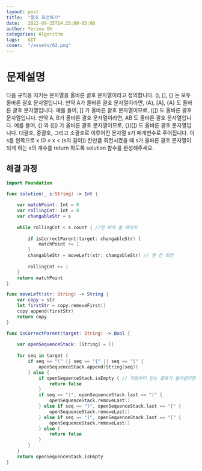```yaml
---
layout: post
title:  "괄호 회전하기"
date:   2022-09-25T14:25:00-05:00
author: Yerina Oh
categories: Algorithm
tags:	GIT
cover:  "/assets/02.png"
---
```


# 문제설명 
다음 규칙을 지키는 문자열을 올바른 괄호 문자열이라고 정의합니다.
(), [], {} 는 모두 올바른 괄호 문자열입니다.
만약 A가 올바른 괄호 문자열이라면, (A), [A], {A} 도 올바른 괄호 문자열입니다. 예를 들어, [] 가 올바른 괄호 문자열이므로, ([]) 도 올바른 괄호 문자열입니다.
만약 A, B가 올바른 괄호 문자열이라면, AB 도 올바른 괄호 문자열입니다. 예를 들어, {} 와 ([]) 가 올바른 괄호 문자열이므로, {}([]) 도 올바른 괄호 문자열입니다.
대괄호, 중괄호, 그리고 소괄호로 이루어진 문자열 s가 매개변수로 주어집니다. 이 s를 왼쪽으로 x (0 ≤ x < (s의 길이)) 칸만큼 회전시켰을 때 s가 올바른 괄호 문자열이 되게 하는 x의 개수를 return 하도록 solution 함수를 완성해주세요.

## 해결 과정


```Swift
import Foundation

func solution(_ s:String) -> Int {
    
    var matchPoint: Int = 0
    var rollingCnt: Int = 0
    var changableStr = s
    
    while rollingCnt < s.count { //한 바퀴 돌 때까지
        
        if isCorrectParent(target: changableStr) {
            matchPoint += 1
        }
        changableStr = moveLeft(str: changableStr) // 한 칸 회전
        
        rollingCnt += 1
    }
    return matchPoint
}

func moveLeft(str: String) -> String {
    var copy = str
    let firstStr = copy.removeFirst()
    copy.append(firstStr)
    return copy
}

func isCorrectParent(target: String) -> Bool {
    
    var openSequenceStack: [String] = []
    
    for seq in target {
        if seq == "(" || seq == "{" || seq == "[" {
            openSequenceStack.append(String(seq))
        } else {
            if openSequenceStack.isEmpty { // 처음부터 닫는 괄호가 들어온다면 false
                return false
            }
            if seq == ")", openSequenceStack.last == "(" {
                openSequenceStack.removeLast()
            } else if seq == "}", openSequenceStack.last == "{" {
                openSequenceStack.removeLast()
            } else if seq == "]", openSequenceStack.last == "[" {
                openSequenceStack.removeLast()
            } else {
                return false
            }
        }
    }
    return openSequenceStack.isEmpty
}
```
